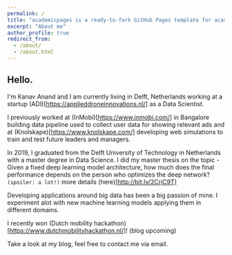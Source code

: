 ```yaml
---
permalink: /
title: "academicpages is a ready-to-fork GitHub Pages template for academic personal websites"
excerpt: "About me"
author_profile: true
redirect_from: 
  - /about/
  - /about.html
---
```


## Hello.
I'm Kanav Anand and I am currently living in Delft, Netherlands working at a startup (ADI)[https://applieddroneinnovations.nl/] as a Data Scientist.

I previously worked at (InMobi)[https://www.inmobi.com/] in Bangalore building data pipeline used to collect user data for showing relevant ads and at (Knolskape)[https://www.knolskape.com/] developing web simulations to train and test future leaders and managers.

In 2019, I graduated from the Delft University of Technology in Netherlands with a master degree in Data Science. I did my master thesis on the topic - 
Given a fixed deep learning model architecture, how much does the final performance depends on the person who optimizes the deep network? `(spoiler: a lot!)​` more details (here)[http://bit.ly/2CrjC9T]

Developing applications around big data has been a big passion of mine. I experiment alot with new machine learning models applying them in different domains. 

I recently won (Dutch mobility hackathon)[https://www.dutchmobilityhackathon.nl/]! (blog upcoming)

Take a look at my blog, feel free to contact me via email.

